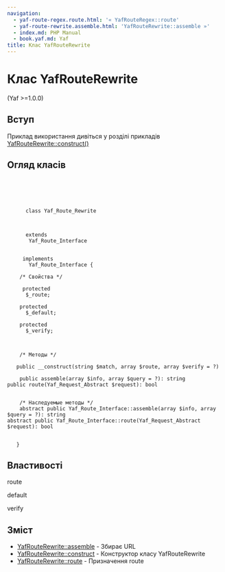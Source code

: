 ```yaml
---
navigation:
  - yaf-route-regex.route.html: '« YafRouteRegex::route'
  - yaf-route-rewrite.assemble.html: 'YafRouteRewrite::assemble »'
  - index.md: PHP Manual
  - book.yaf.md: Yaf
title: Клас YafRouteRewrite
---
```

# Клас YafRouteRewrite

(Yaf >=1.0.0)

## Вступ

Приклад використання дивіться у розділі прикладів [YafRouteRewrite::construct()](yaf-route-rewrite.construct.md)

## Огляд класів

```classsynopsis


    
    
     
      class Yaf_Route_Rewrite
     

     
      extends
       Yaf_Route_Interface
     

     implements 
       Yaf_Route_Interface {
    
    /* Свойства */
    
     protected
      $_route;

    protected
      $_default;

    protected
      $_verify;



    /* Методы */
    
   public __construct(string $match, array $route, array $verify = ?)

    public assemble(array $info, array $query = ?): string
public route(Yaf_Request_Abstract $request): bool


    /* Наследуемые методы */
    abstract public Yaf_Route_Interface::assemble(array $info, array $query = ?): string
abstract public Yaf_Route_Interface::route(Yaf_Request_Abstract $request): bool


   }
```

## Властивості

route

default

verify

## Зміст

-   [YafRouteRewrite::assemble](yaf-route-rewrite.assemble.md) - Збирає URL
-   [YafRouteRewrite::construct](yaf-route-rewrite.construct.md) - Конструктор класу YafRouteRewrite
-   [YafRouteRewrite::route](yaf-route-rewrite.route.md) - Призначення route
